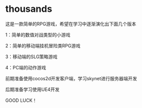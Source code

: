 # thousands

这是一款简单的RPG游戏，希望在学习中逐渐演化出下面几个版本

1：简单的数值对战类型的小游戏

2：简单的移动端挂机冒险类RPG游戏

3：移动端的SLG策略游戏

4：PC端的动作游戏

前期准备使用cocos2d开发客户端，学习skynet进行服务器端开发

后期准备学习使用UE4开发

GOOD LUCK！


